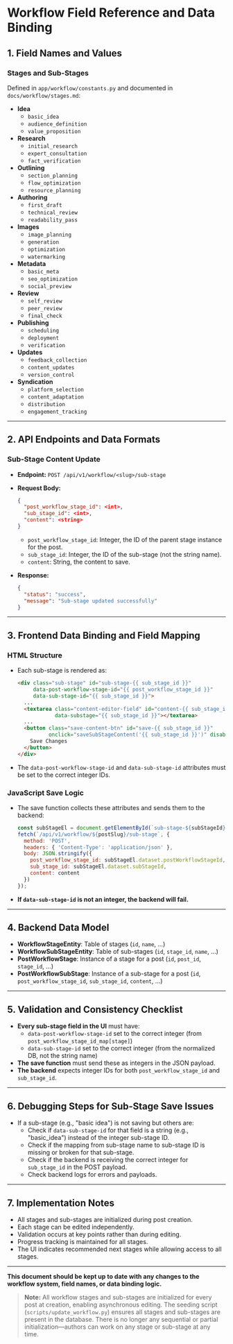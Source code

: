 # Workflow Field Reference and Data Binding

## 1. Field Names and Values

### Stages and Sub-Stages
Defined in `app/workflow/constants.py` and documented in `docs/workflow/stages.md`:

- **Idea**
  - `basic_idea`
  - `audience_definition`
  - `value_proposition`
- **Research**
  - `initial_research`
  - `expert_consultation`
  - `fact_verification`
- **Outlining**
  - `section_planning`
  - `flow_optimization`
  - `resource_planning`
- **Authoring**
  - `first_draft`
  - `technical_review`
  - `readability_pass`
- **Images**
  - `image_planning`
  - `generation`
  - `optimization`
  - `watermarking`
- **Metadata**
  - `basic_meta`
  - `seo_optimization`
  - `social_preview`
- **Review**
  - `self_review`
  - `peer_review`
  - `final_check`
- **Publishing**
  - `scheduling`
  - `deployment`
  - `verification`
- **Updates**
  - `feedback_collection`
  - `content_updates`
  - `version_control`
- **Syndication**
  - `platform_selection`
  - `content_adaptation`
  - `distribution`
  - `engagement_tracking`

---

## 2. API Endpoints and Data Formats

### Sub-Stage Content Update
- **Endpoint:** `POST /api/v1/workflow/<slug>/sub-stage`
- **Request Body:**
  ```json
  {
    "post_workflow_stage_id": <int>,
    "sub_stage_id": <int>,
    "content": <string>
  }
  ```
  - `post_workflow_stage_id`: Integer, the ID of the parent stage instance for the post.
  - `sub_stage_id`: Integer, the ID of the sub-stage (not the string name).
  - `content`: String, the content to save.

- **Response:**
  ```json
  {
    "status": "success",
    "message": "Sub-stage updated successfully"
  }
  ```

---

## 3. Frontend Data Binding and Field Mapping

### HTML Structure
- Each sub-stage is rendered as:
  ```html
  <div class="sub-stage" id="sub-stage-{{ sub_stage_id }}"
       data-post-workflow-stage-id="{{ post_workflow_stage_id }}"
       data-sub-stage-id="{{ sub_stage_id }}">
    ...
    <textarea class="content-editor-field" id="content-{{ sub_stage_id }}"
              data-substage="{{ sub_stage_id }}"></textarea>
    ...
    <button class="save-content-btn" id="save-{{ sub_stage_id }}"
            onclick="saveSubStageContent('{{ sub_stage_id }}')" disabled>
      Save Changes
    </button>
  </div>
  ```
- The `data-post-workflow-stage-id` and `data-sub-stage-id` attributes must be set to the correct integer IDs.

### JavaScript Save Logic
- The save function collects these attributes and sends them to the backend:
  ```js
  const subStageEl = document.getElementById(`sub-stage-${subStageId}`);
  fetch(`/api/v1/workflow/${postSlug}/sub-stage`, {
    method: 'POST',
    headers: { 'Content-Type': 'application/json' },
    body: JSON.stringify({
      post_workflow_stage_id: subStageEl.dataset.postWorkflowStageId,
      sub_stage_id: subStageEl.dataset.subStageId,
      content: content
    })
  });
  ```
- **If `data-sub-stage-id` is not an integer, the backend will fail.**

---

## 4. Backend Data Model

- **WorkflowStageEntity**: Table of stages (`id`, `name`, ...)
- **WorkflowSubStageEntity**: Table of sub-stages (`id`, `stage_id`, `name`, ...)
- **PostWorkflowStage**: Instance of a stage for a post (`id`, `post_id`, `stage_id`, ...)
- **PostWorkflowSubStage**: Instance of a sub-stage for a post (`id`, `post_workflow_stage_id`, `sub_stage_id`, `content`, ...)

---

## 5. Validation and Consistency Checklist

- **Every sub-stage field in the UI** must have:
  - `data-post-workflow-stage-id` set to the correct integer (from `post_workflow_stage_id_map[stage]`)
  - `data-sub-stage-id` set to the correct integer (from the normalized DB, not the string name)
- **The save function** must send these as integers in the JSON payload.
- **The backend** expects integer IDs for both `post_workflow_stage_id` and `sub_stage_id`.

---

## 6. Debugging Steps for Sub-Stage Save Issues

- If a sub-stage (e.g., "basic idea") is not saving but others are:
  - Check if `data-sub-stage-id` for that field is a string (e.g., "basic_idea") instead of the integer sub-stage ID.
  - Check if the mapping from sub-stage name to sub-stage ID is missing or broken for that sub-stage.
  - Check if the backend is receiving the correct integer for `sub_stage_id` in the POST payload.
  - Check backend logs for errors and payloads.

---

## 7. Implementation Notes

- All stages and sub-stages are initialized during post creation.
- Each stage can be edited independently.
- Validation occurs at key points rather than during editing.
- Progress tracking is maintained for all stages.
- The UI indicates recommended next stages while allowing access to all stages.

---

**This document should be kept up to date with any changes to the workflow system, field names, or data binding logic.**

> **Note:** All workflow stages and sub-stages are initialized for every post at creation, enabling asynchronous editing. The seeding script (`scripts/update_workflow.py`) ensures all stages and sub-stages are present in the database. There is no longer any sequential or partial initialization—authors can work on any stage or sub-stage at any time. 